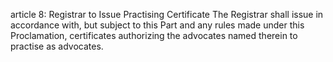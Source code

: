 article 8: Registrar to Issue Practising Certificate
The Registrar shall issue in accordance with, but subject to this Part and any rules made under this Proclamation, certificates authorizing the advocates named therein to practise as advocates.
<ul>
</ul>